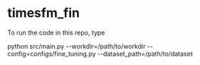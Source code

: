 # timesfm_fin

To run the code in this repo, type 

python src/main.py --workdir=/path/to/workdir --config=configs/fine_tuning.py --dataset_path=/path/to/dataset